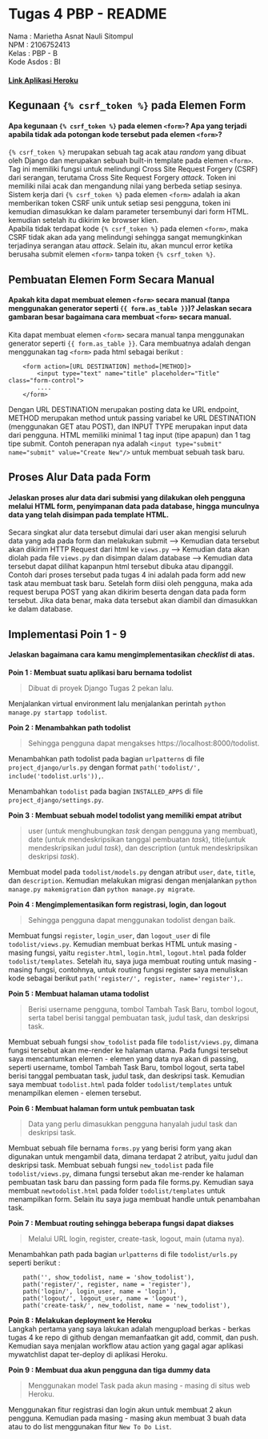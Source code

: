 # Tugas 4 PBP - README
Nama : Marietha Asnat Nauli Sitompul <br />
NPM : 2106752413 <br />
Kelas : PBP - B <br />
Kode Asdos : BI
#### [Link Aplikasi Heroku](https://tugas2pbpasnat.herokuapp.com/todolist/)

## Kegunaan `{% csrf_token %}` pada Elemen Form
#### Apa kegunaan `{% csrf_token %}` pada elemen `<form>`? Apa yang terjadi apabila tidak ada potongan kode tersebut pada elemen `<form>`?
`{% csrf_token %}` merupakan sebuah tag acak atau _random_ yang dibuat oleh Django dan merupakan sebuah built-in template pada elemen `<form>`. Tag ini memiliki fungsi untuk melindungi Cross Site Request Forgery (CSRF) dari serangan, terutama Cross Site Request Forgery _attack_. Token ini memiliki nilai acak dan mengandung nilai yang berbeda setiap sesinya. Sistem kerja dari `{% csrf_token %}` pada elemen `<form>` adalah ia akan memberikan token CSRF unik untuk setiap sesi pengguna, token ini kemudian dimasukkan ke dalam parameter tersembunyi dari form HTML. kemudian setelah itu dikirim ke browser klien. <br />
Apabila tidak terdapat kode `{% csrf_token %}` pada elemen `<form>`, maka CSRF tidak akan ada yang melindungi sehingga sangat memungkinkan terjadinya serangan atau _attack_. Selain itu, akan muncul error ketika berusaha submit elemen `<form>` tanpa token `{% csrf_token %}`. <br />

## Pembuatan Elemen Form Secara Manual
#### Apakah kita dapat membuat elemen `<form>` secara manual (tanpa menggunakan generator seperti `{{ form.as_table }}`)? Jelaskan secara gambaran besar bagaimana cara membuat `<form>` secara manual.
Kita dapat membuat elemen `<form>` secara manual tanpa menggunakan generator seperti `{{ form.as_table }}`. Cara membuatnya adalah dengan menggunakan tag `<form>` pada html sebagai berikut : <br />
```
    <form action=[URL DESTINATION] method=[METHOD]>
        <input type="text" name="title" placeholder="Title" class="form-control">
        ....
    </form>
```
Dengan URL DESTINATION merupakan posting data ke URL endpoint, METHOD merupakan method untuk passing variabel ke URL DESTINATION (menggunakan GET atau POST), dan INPUT TYPE merupakan input data dari pengguna. HTML memiliki minimal 1 tag input (tipe apapun) dan 1 tag tipe submit. Contoh penerapan nya adalah `<input type="submit" name="submit" value="Create New"/>` untuk membuat sebuah task baru. <br />

## Proses Alur Data pada Form 
#### Jelaskan proses alur data dari submisi yang dilakukan oleh pengguna melalui HTML form, penyimpanan data pada database, hingga munculnya data yang telah disimpan pada template HTML.
Secara singkat alur data tersebut dimulai dari user akan mengisi seluruh data yang ada pada form dan melakukan submit --> Kemudian data tersebut akan dikirim HTTP Request dari html ke `views.py` --> Kemudian data akan diolah pada file `views.py` dan disimpan dalam database --> Kemudian data tersebut dapat dilihat kapanpun html tersebut dibuka atau dipanggil.  <br />
Contoh dari proses tersebut pada tugas 4 ini adalah pada form add new task atau membuat task baru. Setelah form diisi oleh pengguna, maka ada request berupa POST yang akan dikirim beserta dengan data pada form tersebut. Jika data benar, maka data tersebut akan diambil dan dimasukkan ke dalam database.  <br />

## Implementasi Poin 1 - 9
#### Jelaskan bagaimana cara kamu mengimplementasikan _checklist_ di atas.
**Poin 1 : Membuat suatu aplikasi baru bernama todolist** <br />
> Dibuat di proyek Django Tugas 2 pekan lalu. <br />

Menjalankan virtual environment lalu menjalankan perintah `python manage.py startapp todolist`. <br />

**Poin 2 : Menambahkan path todolist** <br />
> Sehingga pengguna dapat mengakses https://localhost:8000/todolist. <br />

Menambahkan path todolist pada bagian `urlpatterns` di file `project_django/urls.py` dengan format `path('todolist/', include('todolist.urls')),`. <br />

Menambahkan `todolist` pada bagian `INSTALLED_APPS` di file `project_django/settings.py`. <br />

**Poin 3 : Membuat sebuah model todolist yang memiliki empat atribut** <br />
> user (untuk menghubungkan _task_ dengan pengguna yang membuat), date (untuk mendeskripsikan tanggal pembuatan _task_), title(untuk mendeskripsikan judul _task_), dan description (untuk mendeskripsikan deskripsi _task_). <br />

Membuat model pada `todolist/models.py` dengan atribut `user`, `date`, `title`, dan `description`. Kemudian melakukan migrasi dengan menjalankan `python manage.py makemigration` dan `python manage.py migrate`. <br />

**Poin 4 :  Mengimplementasikan form registrasi, login, dan logout** <br />
> Sehingga pengguna dapat menggunakan todolist dengan baik. <br />

Membuat fungsi `register`, `login_user`, dan `logout_user` di file `todolist/views.py`. Kemudian membuat berkas HTML untuk masing - masing fungsi, yaitu `register.html`, `login.html`, `logout.html` pada folder `todolist/templates`. Setelah itu, saya juga membuat routing untuk masing - masing fungsi, contohnya, untuk routing fungsi register saya menuliskan kode sebagai berikut `path('register/', register, name='register'),`. <br />

**Poin 5 : Membuat halaman utama todolist** <br />
> Berisi username pengguna, tombol Tambah Task Baru, tombol logout, serta tabel berisi tanggal pembuatan task, judul task, dan deskripsi task. <br />

Membuat sebuah fungsi `show_todolist` pada file `todolist/views.py`, dimana fungsi tersebut akan me-render ke halaman utama. Pada fungsi tersebut saya mencantumkan elemen - elemen yang data nya akan di passing, seperti username, tombol Tambah Task Baru, tombol logout, serta tabel berisi tanggal pembuatan task, judul task, dan deskripsi task. Kemudian saya membuat `todolist.html` pada folder `todolist/templates` untuk menampilkan elemen - elemen tersebut. <br />

**Poin 6 : Membuat halaman form untuk pembuatan task** <br />
> Data yang perlu dimasukkan pengguna hanyalah judul task dan deskripsi task. <br />

Membuat sebuah file bernama `forms.py` yang berisi form yang akan digunakan untuk mengambil data, dimana terdapat 2 atribut, yaitu judul dan deskripsi task. Membuat sebuah fungsi `new_todolist` pada file `todolist/views.py`, dimana fungsi tersebut akan me-render ke halaman pembuatan task baru dan passing form pada file forms.py. Kemudian saya membuat `newtodolist.html` pada folder `todolist/templates` untuk menampilkan form. Selain itu saya juga membuat handle untuk penambahan task. <br />

**Poin 7 : Membuat routing sehingga beberapa fungsi dapat diakses** <br />
> Melalui URL login, register, create-task, logout, main (utama nya). <br />

Menambahkan path pada bagian `urlpatterns` di file `todolist/urls.py` seperti berikut :<br />
```
    path('', show_todolist, name = 'show_todolist'), 
    path('register/', register, name = 'register'),
    path('login/', login_user, name = 'login'),
    path('logout/', logout_user, name = 'logout'),
    path('create-task/', new_todolist, name = 'new_todolist'),
```

**Poin 8 :  Melakukan deployment ke Heroku** <br />
Langkah pertama yang saya lakukan adalah mengupload berkas - berkas tugas 4 ke repo di github dengan memanfaatkan git add, commit, dan push. Kemudian saya menjalan workflow atau action yang gagal agar aplikasi mywatchlist dapat ter-deploy di aplikasi Heroku. <br />

**Poin 9 : Membuat dua akun pengguna dan tiga dummy data** <br />
> Menggunakan model Task pada akun masing - masing di situs web Heroku. <br />

Menggunakan fitur registrasi dan login akun untuk membuat 2 akun pengguna. Kemudian pada masing - masing akun membuat 3 buah data atau to do list menggunakan fitur `New To Do List`.
